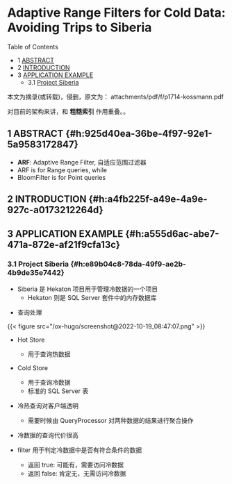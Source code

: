 # Adaptive Range Filters for Cold Data: Avoiding Trips to Siberia


<div class="ox-hugo-toc toc has-section-numbers">

<div class="heading">Table of Contents</div>

- <span class="section-num">1</span> [ABSTRACT](#h:925d40ea-36be-4f97-92e1-5a9583172847)
- <span class="section-num">2</span> [INTRODUCTION](#h:a4fb225f-a49e-4a9e-927c-a0173212264d)
- <span class="section-num">3</span> [APPLICATION EXAMPLE](#h:a555d6ac-abe7-471a-872e-af21f9cfa13c)
    - <span class="section-num">3.1</span> [Project Siberia](#h:e89b04c8-78da-49f9-ae2b-4b9de35e7442)

</div>
<!--endtoc-->


本文为摘录(或转载)，侵删，原文为： attachments/pdf/f/p1714-kossmann.pdf

对目前的架构来讲，和 **粗糙索引** 作用重叠。。


## <span class="section-num">1</span> ABSTRACT {#h:925d40ea-36be-4f97-92e1-5a9583172847}

-   **ARF**: Adaptive Range Filter, 自适应范围过滤器
-   ARF is for Range queries, while
-   BloomFilter is for Point queries


## <span class="section-num">2</span> INTRODUCTION {#h:a4fb225f-a49e-4a9e-927c-a0173212264d}


## <span class="section-num">3</span> APPLICATION EXAMPLE {#h:a555d6ac-abe7-471a-872e-af21f9cfa13c}


### <span class="section-num">3.1</span> Project Siberia {#h:e89b04c8-78da-49f9-ae2b-4b9de35e7442}

-   Siberia 是 Hekaton 项目用于管理冷数据的一个项目
    -   Hekaton 则是 SQL Server 套件中的内存数据库

<!--listend-->

-   查询处理

<a id="figure--fig:screenshot@2022-10-19-08:47:07"></a>

{{< figure src="/ox-hugo/screenshot@2022-10-19_08:47:07.png" >}}

-   Hot Store
    -   用于查询热数据

-   Cold Store
    -   用于查询冷数据
    -   标准的 SQL Server 表

-   冷热查询对客户端透明
    -   需要时候由 QueryProcessor 对两种数据的结果进行聚合操作

-   冷数据的查询代价很高

-   filter 用于判定冷数据中是否有符合条件的数据
    -   返回 true:  可能有，需要访问冷数据
    -   返回 false: 肯定无，无需访问冷数据

